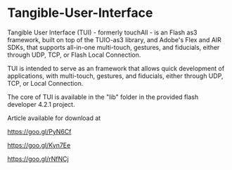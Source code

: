 # Tangible-User-Interface
Tangible User Interface (TUI) - formerly touchAll - is an Flash as3 framework, built on top of the TUIO-as3 library, and Adobe's Flex and AIR SDKs, that supports all-in-one multi-touch, gestures, and fiducials, either through UDP, TCP, or Flash Local Connection.

TUI is intended to serve as an framework that allows quick development of applications, with multi-touch, gestures, and fiducials, either through UDP, TCP, or Local Connection.

The core of TUI is available in the "lib" folder in the provided flash developer 4.2.1 project.

Article available for download at 

https://goo.gl/PyN6Cf

https://goo.gl/Kyn7Ee

https://goo.gl/rNfNCj
